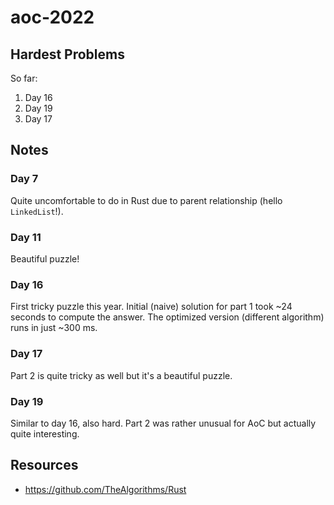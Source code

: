 # aoc-2022

## Hardest Problems

So far:

1. Day 16
2. Day 19
3. Day 17

## Notes

### Day 7

Quite uncomfortable to do in Rust due to parent relationship (hello `LinkedList`!).

### Day 11

Beautiful puzzle!

### Day 16

First tricky puzzle this year. Initial (naive) solution for part 1 took ~24 seconds to compute the answer. The optimized version
(different algorithm) runs in just ~300 ms.

### Day 17

Part 2 is quite tricky as well but it's a beautiful puzzle.

### Day 19

Similar to day 16, also hard. Part 2 was rather unusual for AoC but actually quite interesting.

## Resources

- https://github.com/TheAlgorithms/Rust
